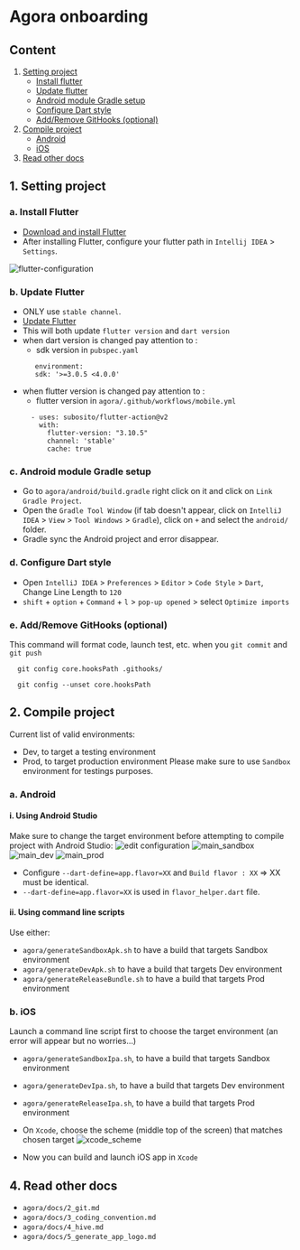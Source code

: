 # Agora onboarding

## Content

1. [Setting project](#1-setting-project)
   * [Install flutter](#a-install-flutter)
   * [Update flutter](#b-update-flutter)
   * [Android module Gradle setup](#c-android-module-gradle-setup)
   * [Configure Dart style](#d-configure-dart-style)
   * [Add/Remove GitHooks (optional)](#e-addremove-githooks-optional)
2. [Compile project](#2-compile-project)
   * [Android](#a-android)
   * [iOS](#b-ios)
3. [Read other docs](#4-read-other-docs)


## 1. Setting project
### a. Install Flutter
- [Download and install Flutter](https://docs.flutter.dev/get-started/install)
- After installing Flutter, configure your flutter path in `Intellij IDEA` > `Settings`.

![flutter-configuration](docs/image/configuration_example.png)

### b. Update Flutter
- ONLY use `stable channel`.
- [Update Flutter](https://docs.flutter.dev/release/upgrade)
- This will both update `flutter version` and `dart version`
- when dart version is changed pay attention to :
  - sdk version in `pubspec.yaml`
   ```
      environment:
      sdk: '>=3.0.5 <4.0.0'
    ```
- when flutter version is changed pay attention to :
  - flutter version in `agora/.github/workflows/mobile.yml`
  ```      
    - uses: subosito/flutter-action@v2
      with:
        flutter-version: "3.10.5"
        channel: 'stable'
        cache: true
  ```

### c. Android module Gradle setup
- Go to `agora/android/build.gradle` right click on it and click on `Link Gradle Project`.
- Open the `Gradle Tool Window` (if tab doesn't appear, click on `IntelliJ IDEA` > `View` > `Tool Windows` > `Gradle`), click on `+` and select the `android/` folder.
- Gradle sync the Android project and error disappear.

### d. Configure Dart style
- Open `IntelliJ IDEA` > `Preferences` > `Editor` > `Code Style` > `Dart`, Change Line Length to `120`
- `shift` + `option` + `Command` + `l` > `pop-up opened` > select `Optimize imports`

### e. Add/Remove GitHooks (optional)
This command will format code, launch test, etc. when you `git commit` and `git push`
```shell
  git config core.hooksPath .githooks/
```
```shell
  git config --unset core.hooksPath
```

## 2. Compile project

Current list of valid environments:
- Dev, to target a testing environment
- Prod, to target production environment
  Please make sure to use `Sandbox` environment for testings purposes.

### a. Android

#### i. Using Android Studio
Make sure to change the target environment before attempting to compile project with Android Studio:
![edit configuration](docs/image/edit_configuration.png)
![main_sandbox](docs/image/main_sandbox.png)
![main_dev](docs/image/main_dev.png)
![main_prod](docs/image/main_prod.png)

- Configure `--dart-define=app.flavor=XX` and `Build flavor : XX` => XX must be identical.
- `--dart-define=app.flavor=XX` is used in `flavor_helper.dart` file.

#### ii. Using command line scripts

Use either:
- `agora/generateSandboxApk.sh` to have a build that targets Sandbox environment
- `agora/generateDevApk.sh` to have a build that targets Dev environment
- `agora/generateReleaseBundle.sh` to have a build that targets Prod environment

### b. iOS

Launch a command line script first to choose the target environment (an error will appear but no worries...)
- `agora/generateSandboxIpa.sh`, to have a build that targets Sandbox environment
- `agora/generateDevIpa.sh`, to have a build that targets Dev environment
- `agora/generateReleaseIpa.sh`, to have a build that targets Prod environment
- On `Xcode`, choose the scheme (middle top of the screen) that matches chosen target
![xcode_scheme](docs/image/xcode_scheme.png)

- Now you can build and launch iOS app in `Xcode`

## 4. Read other docs
- `agora/docs/2_git.md`
- `agora/docs/3_coding_convention.md`
- `agora/docs/4_hive.md`
- `agora/docs/5_generate_app_logo.md`
